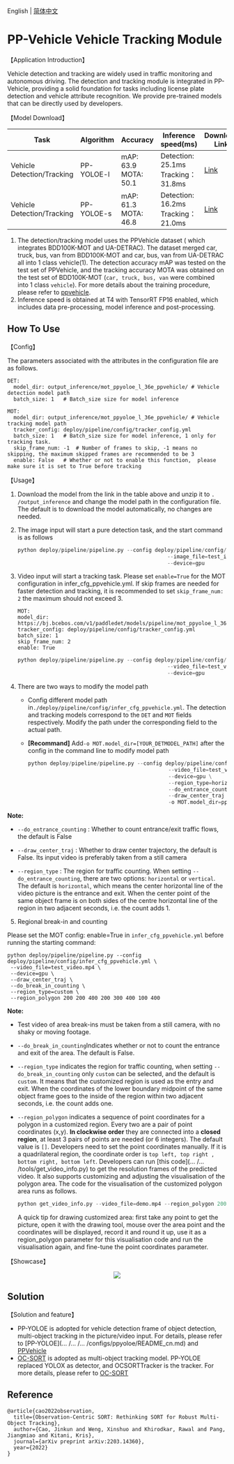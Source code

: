 English | [简体中文](ppvehicle_mot.md)

# PP-Vehicle Vehicle Tracking Module

【Application Introduction】

Vehicle detection and tracking are widely used in traffic monitoring and autonomous driving. The detection and tracking module is integrated in PP-Vehicle, providing a solid foundation for tasks including license plate detection and vehicle attribute recognition. We provide pre-trained models that can be directly used by developers.

【Model Download】

| Task                       | Algorithm  | Accuracy                | Inference speed(ms)                  | Download Link                                                                              |
| -------------------------- | ---------- | ----------------------- | ------------------------------------ | ------------------------------------------------------------------------------------------ |
| Vehicle Detection/Tracking | PP-YOLOE-l | mAP: 63.9<br>MOTA: 50.1 | Detection: 25.1ms<br>Tracking：31.8ms | [Link](https://bj.bcebos.com/v1/paddledet/models/pipeline/mot_ppyoloe_l_36e_ppvehicle.zip) |
| Vehicle Detection/Tracking | PP-YOLOE-s | mAP: 61.3<br>MOTA: 46.8 | Detection: 16.2ms<br>Tracking：21.0ms | [Link](https://bj.bcebos.com/v1/paddledet/models/pipeline/mot_ppyoloe_s_36e_ppvehicle.zip) |

1. The detection/tracking model uses the PPVehicle dataset ( which integrates BDD100K-MOT and UA-DETRAC). The dataset merged car, truck, bus, van from BDD100K-MOT and car, bus, van from UA-DETRAC all into 1 class vehicle(1). The detection accuracy mAP was tested on the test set of PPVehicle, and the tracking accuracy MOTA was obtained on the test set of BDD100K-MOT (`car, truck, bus, van` were combined into 1 class `vehicle`). For more details about the training procedure, please refer to [ppvehicle](../../../../configs/ppvehicle).
2. Inference speed is obtained at T4 with TensorRT FP16 enabled, which includes data pre-processing, model inference and post-processing.

## How To Use

【Config】

The parameters associated with the attributes in the configuration file are as follows.

```
DET:
  model_dir: output_inference/mot_ppyoloe_l_36e_ppvehicle/ # Vehicle detection model path
  batch_size: 1   # Batch_size size for model inference

MOT:
  model_dir: output_inference/mot_ppyoloe_l_36e_ppvehicle/ # Vehicle tracking model path
  tracker_config: deploy/pipeline/config/tracker_config.yml
  batch_size: 1   # Batch_size size for model inference, 1 only for tracking task.
  skip_frame_num: -1  # Number of frames to skip, -1 means no skipping, the maximum skipped frames are recommended to be 3
  enable: False   # Whether or not to enable this function,  please make sure it is set to True before tracking
```

【Usage】

1. Download the model from the link in the table above and unzip it to ``. /output_inference`` and change the model path in the configuration file. The default is to download the model automatically, no changes are needed.

2. The image input will start a pure detection task, and the start command is as follows

   ```python
   python deploy/pipeline/pipeline.py --config deploy/pipeline/config/infer_cfg_ppvehicle.yml \
                                                   --image_file=test_image.jpg \
                                                   --device=gpu
   ```

3. Video input will start a tracking task. Please set `enable=True` for the MOT configuration in infer_cfg_ppvehicle.yml. If skip frames are needed for faster detection and tracking,  it is recommended to set `skip_frame_num: 2`  the maximum should not exceed 3.

   ```
   MOT:
   model_dir: https://bj.bcebos.com/v1/paddledet/models/pipeline/mot_ppyoloe_l_36e_ppvehicle.zip
   tracker_config: deploy/pipeline/config/tracker_config.yml
   batch_size: 1
   skip_frame_num: 2
   enable: True
   ```

   ```python
   python deploy/pipeline/pipeline.py --config deploy/pipeline/config/infer_cfg_ppvehicle.yml \
                                                   --video_file=test_video.mp4 \
                                                   --device=gpu
   ```

4. There are two ways to modify the model path

   - Config different model path in```./deploy/pipeline/config/infer_cfg_ppvehicle.yml```. The detection and tracking models correspond to the `DET` and `MOT` fields respectively. Modify the path under the corresponding field to the actual path.

   - **[Recommand]** Add`-o MOT.model_dir=[YOUR_DETMODEL_PATH]` after the config in the command line to modify model path

     ```python
     python deploy/pipeline/pipeline.py --config deploy/pipeline/config/infer_cfg_ppvehicle.yml \
                                                  --video_file=test_video.mp4 \
                                                  --device=gpu \
                                                  --region_type=horizontal \
                                                  --do_entrance_counting \
                                                  --draw_center_traj \
                                                  -o MOT.model_dir=ppyoloe/
     ```

**Note:**

- `--do_entrance_counting` : Whether to count entrance/exit traffic flows, the default is False

- `--draw_center_traj` : Whether to draw center trajectory, the default is False. Its input video is preferably taken from a still camera

- `--region_type` : The region for traffic counting. When setting `--do_entrance_counting`, there are two options: `horizontal` or `vertical`. The default is `horizontal`, which means the center horizontal line of the video picture is the entrance and exit. When the center point of the same object frame is on both sides of the centre horizontal line of the region in two adjacent seconds, i.e. the count adds 1.
5. Regional break-in and counting

Please set the MOT config: enable=True in `infer_cfg_ppvehicle.yml` before running the starting command:

```
python deploy/pipeline/pipeline.py --config deploy/pipeline/config/infer_cfg_ppvehicle.yml \
 --video_file=test_video.mp4 \
 --device=gpu \
 --draw_center_traj \
 --do_break_in_counting \
 --region_type=custom \
 --region_polygon 200 200 400 200 300 400 100 400
```

**Note:**

- Test video of area break-ins must be taken from a still camera, with no shaky or moving footage.

- `--do_break_in_counting`Indicates whether or not to count the entrance and exit of the area. The default is False.

- `--region_type` indicates the region for traffic counting, when setting `--do_break_in_counting` only `custom` can be selected, and the default is `custom`. It means that the customized region is used as the entry and exit. When the coordinates of the lower boundary midpoint of the same object frame goes to the inside of the region within two adjacent seconds, i.e. the count adds one.

- `--region_polygon` indicates a sequence of point coordinates for a polygon in a customized region. Every two are a pair of point coordinates (x,y). **In clockwise order** they are connected into a **closed region**, at least 3 pairs of points are needed (or 6 integers). The default value is `[]`. Developers need to set the point coordinates manually. If it is a quadrilateral region, the coordinate order is `top left, top right , bottom right, bottom left`. Developers can run [this code](... /... /tools/get_video_info.py) to get the resolution frames of the predicted video. It also supports customizing and adjusting the visualisation of the polygon area.
  The code for the visualisation of the customized polygon area runs as follows.

  ```python
  python get_video_info.py --video_file=demo.mp4 --region_polygon 200 200 400 200 300 400 100 400
  ```

  A quick tip for drawing customized area: first take any point to get the picture, open it with the drawing tool, mouse over the area point and the coordinates will be displayed, record it and round it up, use it as a region_polygon parameter for this visualisation code and run the visualisation again, and fine-tune the point coordinates parameter.

【Showcase】

<div width="600" align="center">
  <img src="../images/mot_vehicle.gif"/>
</div>

## Solution

【Solution and feature】

- PP-YOLOE is adopted for vehicle detection frame of object detection, multi-object tracking in the picture/video input. For details, please refer to [PP-YOLOE](... /... /... /configs/ppyoloe/README_cn.md) and [PPVehicle](../../../../configs/ppvehicle)
- [OC-SORT](https://arxiv.org/pdf/2203.14360.pdf) is adopted as multi-object tracking model. PP-YOLOE replaced YOLOX as detector, and OCSORTTracker is the tracker. For more details, please refer to [OC-SORT](../../../../configs/mot/ocsort)

## Reference

```
@article{cao2022observation,
  title={Observation-Centric SORT: Rethinking SORT for Robust Multi-Object Tracking},
  author={Cao, Jinkun and Weng, Xinshuo and Khirodkar, Rawal and Pang, Jiangmiao and Kitani, Kris},
  journal={arXiv preprint arXiv:2203.14360},
  year={2022}
}
```

